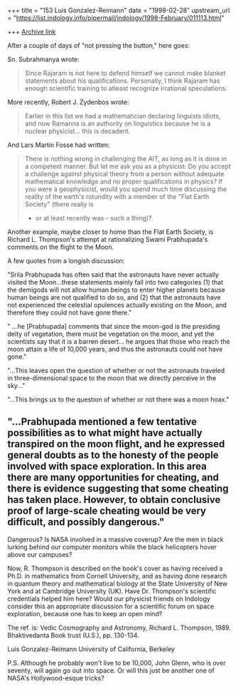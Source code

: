+++
title = "153 Luis Gonzalez-Reimann"
date = "1998-02-28"
upstream_url = "https://list.indology.info/pipermail/indology/1998-February/011113.html"

+++
[Archive link](https://list.indology.info/pipermail/indology/1998-February/011113.html)

After a couple of days of "not pressing the button," here goes:

Sn. Subrahmanya wrote:

>Since Rajaram is not here to defend himself we cannot make blanket statements
>about his qualifications. Personally, I think Rajaram has enough scientific
>training to atleast recognize irrational speculations.

More recently, Robert J. Zydenbos wrote:

>Earlier in this list we had a mathematician declaring linguists
>idiots, and now Ramanna is an authority on linguistics because he
>is a nuclear physicist... this is decadent.

And Lars Martin Fosse had written:

>There is nothing wrong in challenging the AIT, as long as it is done in a
>competent manner. But let me ask you as a physicist: Do you accept a
>challenge against physical theory from a person without adequate
>mathematical knowledge and no proper qualifications in physics? If you were
>a geophysicist, would you spend much time discussing the reality of the
>earth's rotundity with a member of the "Flat Earth Society" (there really is
>- or at least recently was - such a thing)?

Another example, maybe closer to home than the Flat Earth Society, is
Richard L. Thompson's attempt at rationalizing Swami Prabhupada's comments
on the flight to the Moon.

A few quotes from a longish discussion:

"Srila Prabhupada has often said that the astronauts have never actually
visited the Moon...these statements mainly fall into two categories (1) that
the demigods will not allow human beings to enter higher planets because
human beings are not qualified to do so, and (2) that the astronauts have
not experienced the celestial opulences actually existing on the Moon, and
therefore they could not have gone there."

" ...he [Prabhupada] comments that since the moon-god is the presiding deity
of vegetation, there must be vegetation on the moon, and yet the scientists
say that it is a barren desert... he argues that those who reach the moon
attain a life of 10,000 years, and thus the astronauts could not have gone."

"...This leaves open the question of whether or not the astronauts traveled in
three-dimensional space to the moon that we directly perceive in the sky..."

"...This brings us to the question of whether or not there was a moon hoax."

"...Prabhupada mentioned a few tentative possibilities as to what might have
actually transpired on the moon flight, and he expressed general doubts as
to the honesty of the people involved with space exploration.  In this area
there are many opportunities for cheating, and there is evidence suggesting
that some cheating has taken place.  However, to obtain conclusive proof of
large-scale cheating would be very difficult, and possibly dangerous."
-----

Dangerous?  Is NASA involved in a massive coverup?  Are the men in black
lurking behind our computer monitors while the black helicopters hover above
our campuses?

Now, R. Thompson is described on the book's cover as having received a Ph.D.
in mathematics from Cornell University, and as having done research in
quantum theory and mathematical biology at the State University of New York
and at Cambridge University (UK).  Have Dr. Thompson's scientific
credentials helped him here?  Would our physicist friends on Indology
consider this an appropriate discussion for a scientific forum on space
exploration, because one has to keep an open mind?

The ref. is: Vedic Cosmography and Astronomy, Richard L. Thompson, 1989.
Bhaktivedanta Book trust (U.S.), pp. 130-134.


Luis Gonzalez-Reimann
University of California, Berkeley

P.S.  Although he probably won't live to be 10,000, John Glenn, who is over
seventy, will again go out into space.  Or will this just be another one of
NASA's Hollywood-esque tricks?



